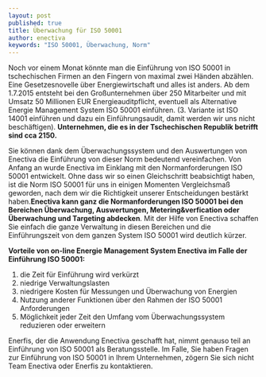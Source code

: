 ```yaml
---
layout: post
published: true
title: Überwachung für ISO 50001
author: enectiva
keywords: "ISO 50001, Überwachung, Norm"
---
```



Noch vor einem Monat könnte man die Einführung von ISO 50001 in tschechischen Firmen an den Fingern von maximal zwei Händen abzählen. Eine Gesetzesnovelle über Energiewirtschaft und alles ist anders. Ab dem 1.7.2015 entsteht bei den Großunternehmen über 250 Mitarbeiter und mit Umsatz 50 Millionen EUR Energieauditpflicht, eventuell als Alternative Energie Management System ISO 50001 einführen. (3. Variante ist ISO 14001 einführen und dazu ein Einführungsaudit, damit werden wir uns nicht beschäftigen). **Unternehmen, die es in der Tschechischen Republik betrifft sind cca 2150.**

Sie können dank dem Überwachungssystem und den Auswertungen von Enectiva die Einführung von dieser Norm bedeutend vereinfachen. Von Anfang an wurde Enectiva im Einklang mit den Normanforderungen ISO 50001 entwickelt. Ohne dass wir so einen Gleichschritt beabsichtigt haben, ist die Norm ISO 50001 für uns in einigen Momenten Vergleichsmaß geworden, nach dem wir die Richtigkeit unserer Entscheidungen bestärkt haben.**Enectiva kann ganz die Normanforderungen ISO 50001 bei den Bereichen Überwachung, Auswertungen, Metering&verfication oder Überwachung und Targeting abdecken**. Mit der Hilfe von Enectiva schaffen Sie einfach die ganze Verwaltung in diesen Bereichen und die Einführungszeit von dem ganzen System ISO 50001 wird deutlich kürzer.

**Vorteile von on-line Energie Management System Enectiva im Falle der Einführung ISO 50001:**

1. die Zeit für Einführung wird verkürzt
2. niedrige Verwaltungslasten
3. niedrigere Kosten für Messungen und Überwachung von Energien
4. Nutzung anderer Funktionen über den Rahmen der ISO 50001 Anforderungen
5. Möglichkeit jeder Zeit den Umfang vom Überwachungssystem reduzieren oder erweitern

Enerfis, der die Anwendung Enectiva geschafft hat, nimmt genauso teil an Einführung von ISO 50001 als Beratungsstelle. Im Falle, Sie haben Fragen zur Einführung von ISO 50001 in Ihrem Unternehmen, zögern Sie sich nicht Team Enectiva oder Enerfis zu kontaktieren.
